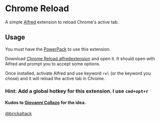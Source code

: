 # Chrome Reload

A simple [Alfred](http://alfredapp.com) extension to reload Chrome's active tab.

## Usage

You must have the [PowerPack](http://www.alfredapp.com/powerpack/) to use this extension.

Download [Chrome Reload.alfredextension](https://github.com/downloads/brickattack/Chrome_Reload.alfredextension/Chrome%20Reload.alfredextension) and open it. It should open with Alfred and prompt you to accept some options.

Once installed, activate Alfred and use keyword `rel` (or the keyword you chose) and it will reload the active tab in Chrome.

### Hint: Add a global hotkey for this extension. I use `cmd+opt+r`

#### Kudos to [Giovanni Collazo](https://github.com/gcollazo) for the idea.

[@brickattack](http://twitter.com/brickattack)